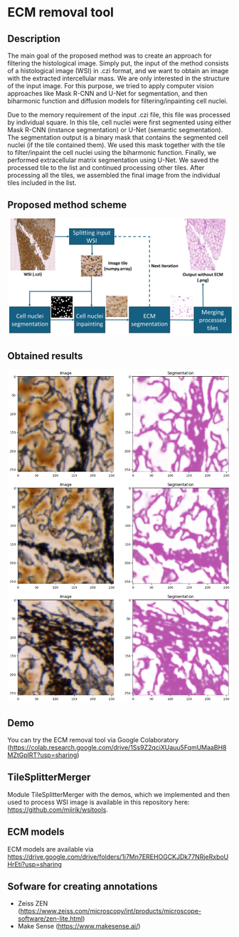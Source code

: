 # ECM removal tool
## Description
The main goal of the proposed method was to create an approach for filtering the histological image. Simply put, the input of the method consists of a histological image (WSI) in .czi format, and we want to obtain an image with the extracted intercellular mass. We are only interested in the structure of the input image. For this purpose, we tried to apply computer vision approaches like Mask R-CNN and U-Net for segmentation, and then biharmonic function and diffusion models for filtering/inpainting cell nuclei.

Due to the memory requirement of the input .czi file, this file was processed by individual square. In this tile, cell nuclei were first segmented using either Mask R-CNN (instance segmentation) or U-Net (semantic segmentation). The segmentation output is a binary mask that contains the segmented cell nuclei (if the tile contained them). We used this mask together with the tile to filter/inpaint the cell nuclei using the biharmonic function. Finally, we performed extracellular matrix segmentation using U-Net. We saved the processed tile to the list and continued processing other tiles. After processing all the tiles, we assembled the final image from the individual tiles included in the list.

## Proposed method scheme
![alt text](https://github.com/janburian/Masters_thesis/blob/main/graphics/schema_ECM_remove_2.png)

## Obtained results
![alt text](https://github.com/janburian/Masters_thesis/blob/main/graphics/output_ECM_test.png)
![alt text](https://github.com/janburian/Masters_thesis/blob/main/graphics/output_ECM_test_2.png)
![alt text](https://github.com/janburian/Masters_thesis/blob/main/graphics/output_ECM_test_3.png)

## Demo
You can try the ECM removal tool via Google Colaboratory (https://colab.research.google.com/drive/1Ss9Z2qciXUauu5FqmUMaaBH8MZtGplRT?usp=sharing)

## TileSplitterMerger
Module TileSplitterMerger with the demos, which we implemented and then used to process WSI image is available in this repository here: https://github.com/mjirik/wsitools. 

## ECM models
ECM models are available via https://drive.google.com/drive/folders/1j7Mn7EREHOGCKJDk77NRjeRxboUHrEti?usp=sharing

## Sofware for creating annotations
* Zeiss ZEN (https://www.zeiss.com/microscopy/int/products/microscope-software/zen-lite.html)
* Make Sense (https://www.makesense.ai/)
